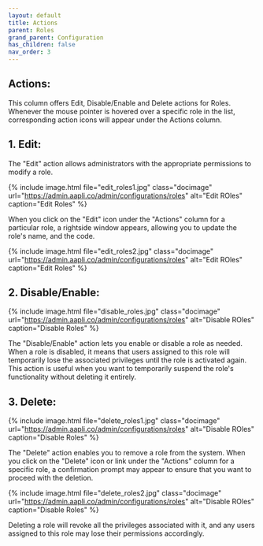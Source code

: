 ```yaml
---
layout: default
title: Actions
parent: Roles
grand_parent: Configuration
has_children: false
nav_order: 3
---
```


## Actions:

This column offers Edit, Disable/Enable and Delete actions for Roles. Whenever the mouse pointer is hovered over a specific role in the list, corresponding action icons will appear under the Actions column.

## 1. Edit: 
The "Edit" action allows administrators with the appropriate permissions to modify a role. 

{% include image.html file="edit_roles1.jpg" class="docimage" url="https://admin.aapli.co/admin/configurations/roles" alt="Edit ROles" caption="Edit Roles" %}

When you click on the "Edit" icon under the "Actions" column for a particular role, a rightside window appears, allowing you to update the role's name, and the code.

{% include image.html file="edit_roles2.jpg" class="docimage" url="https://admin.aapli.co/admin/configurations/roles" alt="Edit ROles" caption="Edit Roles" %}

## 2. Disable/Enable:

{% include image.html file="disable_roles.jpg" class="docimage" url="https://admin.aapli.co/admin/configurations/roles" alt="Disable ROles" caption="Disable Roles" %}

The "Disable/Enable" action lets you enable or disable a role as needed. When a role is disabled, it means that users assigned to this role will temporarily lose the associated privileges until the role is activated again. This action is useful when you want to temporarily suspend the role's functionality without deleting it entirely.

## 3. Delete: 

{% include image.html file="delete_roles1.jpg" class="docimage" url="https://admin.aapli.co/admin/configurations/roles" alt="Disable ROles" caption="Disable Roles" %}

The "Delete" action enables you to remove a role from the system. When you click on the "Delete" icon or link under the "Actions" column for a specific role, a confirmation prompt may appear to ensure that you want to proceed with the deletion. 

{% include image.html file="delete_roles2.jpg" class="docimage" url="https://admin.aapli.co/admin/configurations/roles" alt="Disable ROles" caption="Disable Roles" %}

Deleting a role will revoke all the privileges associated with it, and any users assigned to this role may lose their permissions accordingly.